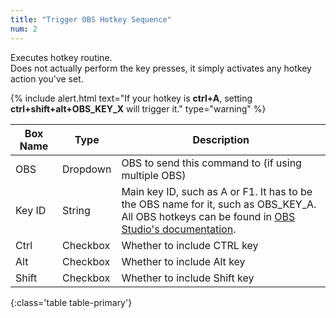```yaml
---
title: "Trigger OBS Hotkey Sequence"
num: 2
---
```

Executes hotkey routine.\
Does not actually perform the key presses, it simply activates any hotkey action you've set. 

{% include alert.html text="If your hotkey is <b>ctrl+A</b>, setting <b>ctrl+shift+alt+OBS_KEY_X</b> will trigger it." type="warning" %} 

| Box Name | Type | Description | 
|-------|--------|--------
|OBS|Dropdown|OBS to send this command to (if using multiple OBS)|
|Key ID	|String|	Main key ID, such as A or F1. It has to be the OBS name for it, such as OBS_KEY_A. <br/> All OBS hotkeys can be found in [OBS Studio's documentation](https://github.com/obsproject/obs-studio/blob/master/libobs/obs-hotkeys.h).
|Ctrl|	Checkbox	|Whether to include CTRL key
|Alt|	Checkbox|	Whether to include Alt key
|Shift|	Checkbox	|Whether to include Shift key
{:class='table table-primary'}









